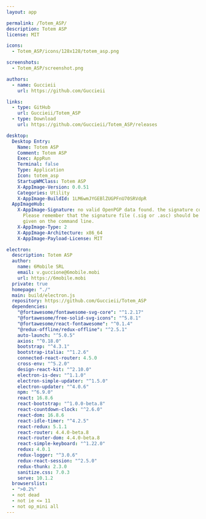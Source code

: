 ```yaml
---
layout: app

permalink: /Totem_ASP/
description: Totem ASP
license: MIT

icons:
  - Totem_ASP/icons/128x128/totem_asp.png

screenshots:
  - Totem_ASP/screenshot.png

authors:
  - name: Guccieii
    url: https://github.com/Guccieii

links:
  - type: GitHub
    url: Guccieii/Totem_ASP
  - type: Download
    url: https://github.com/Guccieii/Totem_ASP/releases

desktop:
  Desktop Entry:
    Name: Totem ASP
    Comment: Totem ASP
    Exec: AppRun
    Terminal: false
    Type: Application
    Icon: totem_asp
    StartupWMClass: Totem ASP
    X-AppImage-Version: 0.0.51
    Categories: Utility
    X-AppImage-BuildId: 1LM6wmJYGEBlZUGPFnU70SRVdpR
  AppImageHub:
    X-AppImage-Signature: no valid OpenPGP data found. the signature could not be verified.
      Please remember that the signature file (.sig or .asc) should be the first file
      given on the command line.
    X-AppImage-Type: 2
    X-AppImage-Architecture: x86_64
    X-AppImage-Payload-License: MIT

electron:
  description: Totem ASP
  author:
    name: 6Mobile SRL
    email: v.guccione@6mobile.mobi
    url: https://6mobile.mobi
  private: true
  homepage: "./"
  main: build/electron.js
  repository: https://github.com/Guccieii/Totem_ASP
  dependencies:
    "@fortawesome/fontawesome-svg-core": "^1.2.17"
    "@fortawesome/free-solid-svg-icons": "^5.8.1"
    "@fortawesome/react-fontawesome": "^0.1.4"
    "@redux-offline/redux-offline": "^2.5.1"
    auto-launch: "^5.0.5"
    axios: "^0.18.0"
    bootstrap: "^4.3.1"
    bootstrap-italia: "^1.2.6"
    connected-react-router: 4.5.0
    cross-env: "^5.2.0"
    design-react-kit: "^2.10.0"
    electron-is-dev: "^1.1.0"
    electron-simple-updater: "^1.5.0"
    electron-updater: "^4.0.6"
    npm: "^6.9.0"
    react: 16.8.6
    react-bootstrap: "^1.0.0-beta.8"
    react-countdown-clock: "^2.6.0"
    react-dom: 16.8.6
    react-idle-timer: "^4.2.5"
    react-redux: 5.1.1
    react-router: 4.4.0-beta.8
    react-router-dom: 4.4.0-beta.8
    react-simple-keyboard: "^1.22.0"
    redux: 4.0.1
    redux-logger: "^3.0.6"
    redux-react-session: "^2.5.0"
    redux-thunk: 2.3.0
    sanitize.css: 7.0.3
    serve: 10.1.2
  browserslist:
  - ">0.2%"
  - not dead
  - not ie <= 11
  - not op_mini all
---
```

